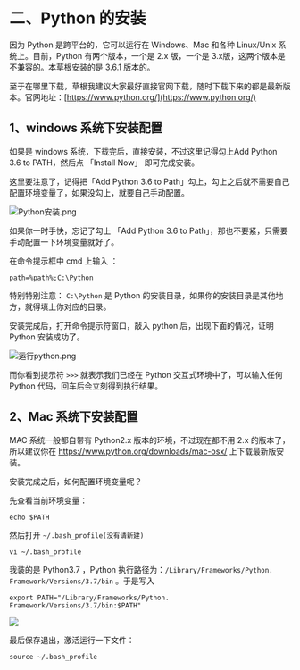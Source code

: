 # 二、Python 的安装 #

因为 Python 是跨平台的，它可以运行在 Windows、Mac 和各种 Linux/Unix 系统上。目前，Python 有两个版本，一个是 2.x 版，一个是 3.x版，这两个版本是不兼容的。本草根安装的是 3.6.1 版本的。

至于在哪里下载，草根我建议大家最好直接官网下载，随时下载下来的都是最新版本。官网地址：[https://www.python.org/](https://www.python.org/)

## 1、windows 系统下安装配置 ##

如果是 windows 系统，下载完后，直接安装，不过这里记得勾上Add Python 3.6 to PATH，然后点 「Install Now」 即可完成安装。

这里要注意了，记得把「Add Python 3.6 to Path」勾上，勾上之后就不需要自己配置环境变量了，如果没勾上，就要自己手动配置。

![Python安装.png](http://upload-images.jianshu.io/upload_images/2136918-2bf6591f0a12e80b.png?imageMogr2/auto-orient/strip%7CimageView2/2/w/1240)

如果你一时手快，忘记了勾上 「Add Python 3.6 to Path」，那也不要紧，只需要手动配置一下环境变量就好了。

在命令提示框中 cmd  上输入 ：

```
path=%path%;C:\Python 
```

特别特别注意： `C:\Python` 是 Python 的安装目录，如果你的安装目录是其他地方，就得填上你对应的目录。

安装完成后，打开命令提示符窗口，敲入 python 后，出现下面的情况，证明 Python 安装成功了。

![运行python.png](http://upload-images.jianshu.io/upload_images/2136918-817c22f802e8cfce.png?imageMogr2/auto-orient/strip%7CimageView2/2/w/1240)

而你看到提示符 `>>>` 就表示我们已经在 Python 交互式环境中了，可以输入任何 Python 代码，回车后会立刻得到执行结果。

## 2、Mac 系统下安装配置 ##

MAC 系统一般都自带有 Python2.x 版本的环境，不过现在都不用 2.x 的版本了，所以建议你在 <https://www.python.org/downloads/mac-osx/> 上下载最新版安装。

安装完成之后，如何配置环境变量呢？

先查看当前环境变量：

```
echo $PATH
```

然后打开 ``` ~/.bash_profile(没有请新建) ```

```
vi ~/.bash_profile
```

我装的是 Python3.7 ，Python 执行路径为：`/Library/Frameworks/Python. Framework/Versions/3.7/bin` 。于是写入

```
export PATH="/Library/Frameworks/Python. Framework/Versions/3.7/bin:$PATH"
```

![](http://twowaterimage.oss-cn-beijing.aliyuncs.com/2019-07-22-084149.png)

最后保存退出，激活运行一下文件：

```
source ~/.bash_profile
```
